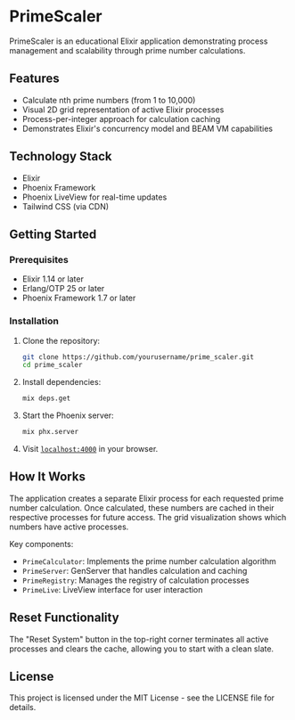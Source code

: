 # PrimeScaler

PrimeScaler is an educational Elixir application demonstrating process management and scalability through prime number calculations.

## Features

- Calculate nth prime numbers (from 1 to 10,000)
- Visual 2D grid representation of active Elixir processes
- Process-per-integer approach for calculation caching
- Demonstrates Elixir's concurrency model and BEAM VM capabilities

## Technology Stack

- Elixir
- Phoenix Framework
- Phoenix LiveView for real-time updates
- Tailwind CSS (via CDN)

## Getting Started

### Prerequisites

- Elixir 1.14 or later
- Erlang/OTP 25 or later
- Phoenix Framework 1.7 or later

### Installation

1. Clone the repository:
   ```bash
   git clone https://github.com/yourusername/prime_scaler.git
   cd prime_scaler
   ```

2. Install dependencies:
   ```bash
   mix deps.get
   ```

3. Start the Phoenix server:
   ```bash
   mix phx.server
   ```

4. Visit [`localhost:4000`](http://localhost:4000) in your browser.

## How It Works

The application creates a separate Elixir process for each requested prime number calculation. Once calculated, these numbers are cached in their respective processes for future access. The grid visualization shows which numbers have active processes.

Key components:
- `PrimeCalculator`: Implements the prime number calculation algorithm
- `PrimeServer`: GenServer that handles calculation and caching
- `PrimeRegistry`: Manages the registry of calculation processes
- `PrimeLive`: LiveView interface for user interaction

## Reset Functionality

The "Reset System" button in the top-right corner terminates all active processes and clears the cache, allowing you to start with a clean slate.

## License

This project is licensed under the MIT License - see the LICENSE file for details.